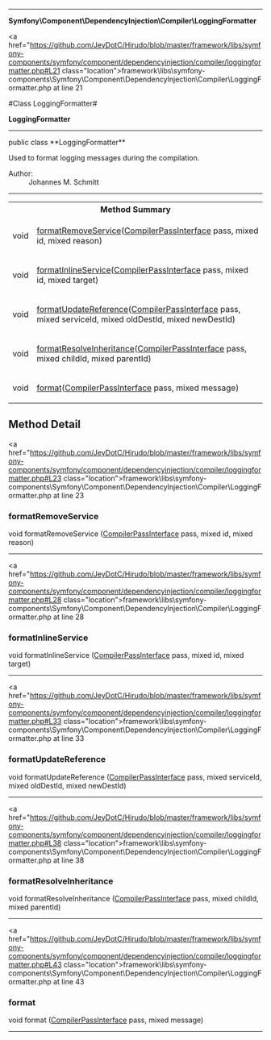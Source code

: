 
- - -

**Symfony\Component\DependencyInjection\Compiler\LoggingFormatter**


<a href="https://github.com/JeyDotC/Hirudo/blob/master/framework/libs/symfony-components/symfony/component/dependencyinjection/compiler/loggingformatter.php#L21 class="location">framework\libs\symfony-components\Symfony\Component\DependencyInjection\Compiler\LoggingFormatter.php at line 21</a>

#Class LoggingFormatter#

**LoggingFormatter**




- - -

<p class="signature">public  class **LoggingFormatter**</p>

<div class="comment" id="overview_description"><p>Used to format logging messages during the compilation.</p></div>

<dl>
<dt>Author:</dt>
<dd>Johannes M. Schmitt <schmittjoh@gmail.com></dd>
</dl>


- - -

<table id="summary_method">
<tr><th colspan="2">Method Summary</th></tr>
<tr>
<td><span class='k'></span> <span class='nx'>void</span></td>
<td class="description"><p class="name"><a href="#formatremoveservice">formatRemoveService</a>(<a href="https://github.com/JeyDotC/Hirudo/blob/master/symfony/component/dependencyinjection/compiler/compilerpassinterface.html">CompilerPassInterface</a> pass, mixed id, mixed reason)</p></td>
</tr>
<tr>
<td><span class='k'></span> <span class='nx'>void</span></td>
<td class="description"><p class="name"><a href="#formatinlineservice">formatInlineService</a>(<a href="https://github.com/JeyDotC/Hirudo/blob/master/symfony/component/dependencyinjection/compiler/compilerpassinterface.html">CompilerPassInterface</a> pass, mixed id, mixed target)</p></td>
</tr>
<tr>
<td><span class='k'></span> <span class='nx'>void</span></td>
<td class="description"><p class="name"><a href="#formatupdatereference">formatUpdateReference</a>(<a href="https://github.com/JeyDotC/Hirudo/blob/master/symfony/component/dependencyinjection/compiler/compilerpassinterface.html">CompilerPassInterface</a> pass, mixed serviceId, mixed oldDestId, mixed newDestId)</p></td>
</tr>
<tr>
<td><span class='k'></span> <span class='nx'>void</span></td>
<td class="description"><p class="name"><a href="#formatresolveinheritance">formatResolveInheritance</a>(<a href="https://github.com/JeyDotC/Hirudo/blob/master/symfony/component/dependencyinjection/compiler/compilerpassinterface.html">CompilerPassInterface</a> pass, mixed childId, mixed parentId)</p></td>
</tr>
<tr>
<td><span class='k'></span> <span class='nx'>void</span></td>
<td class="description"><p class="name"><a href="#format">format</a>(<a href="https://github.com/JeyDotC/Hirudo/blob/master/symfony/component/dependencyinjection/compiler/compilerpassinterface.html">CompilerPassInterface</a> pass, mixed message)</p></td>
</tr>
</table>

<h2 id="detail_method">Method Detail</h2>

<a href="https://github.com/JeyDotC/Hirudo/blob/master/framework/libs/symfony-components/symfony/component/dependencyinjection/compiler/loggingformatter.php#L23 class="location">framework\libs\symfony-components\Symfony\Component\DependencyInjection\Compiler\LoggingFormatter.php at line 23</a>

<h3 id="formatRemoveService()">formatRemoveService</h3>
<span class='k'></span> <span class='nx'>void</span> <span class='nf'>formatRemoveService</span> (<a href="https://github.com/JeyDotC/Hirudo/blob/master/symfony/component/dependencyinjection/compiler/compilerpassinterface.html">CompilerPassInterface</a> pass, mixed id, mixed reason)

<div class="details">
</div>

- - -


<a href="https://github.com/JeyDotC/Hirudo/blob/master/framework/libs/symfony-components/symfony/component/dependencyinjection/compiler/loggingformatter.php#L28 class="location">framework\libs\symfony-components\Symfony\Component\DependencyInjection\Compiler\LoggingFormatter.php at line 28</a>

<h3 id="formatInlineService()">formatInlineService</h3>
<span class='k'></span> <span class='nx'>void</span> <span class='nf'>formatInlineService</span> (<a href="https://github.com/JeyDotC/Hirudo/blob/master/symfony/component/dependencyinjection/compiler/compilerpassinterface.html">CompilerPassInterface</a> pass, mixed id, mixed target)

<div class="details">
</div>

- - -


<a href="https://github.com/JeyDotC/Hirudo/blob/master/framework/libs/symfony-components/symfony/component/dependencyinjection/compiler/loggingformatter.php#L33 class="location">framework\libs\symfony-components\Symfony\Component\DependencyInjection\Compiler\LoggingFormatter.php at line 33</a>

<h3 id="formatUpdateReference()">formatUpdateReference</h3>
<span class='k'></span> <span class='nx'>void</span> <span class='nf'>formatUpdateReference</span> (<a href="https://github.com/JeyDotC/Hirudo/blob/master/symfony/component/dependencyinjection/compiler/compilerpassinterface.html">CompilerPassInterface</a> pass, mixed serviceId, mixed oldDestId, mixed newDestId)

<div class="details">
</div>

- - -


<a href="https://github.com/JeyDotC/Hirudo/blob/master/framework/libs/symfony-components/symfony/component/dependencyinjection/compiler/loggingformatter.php#L38 class="location">framework\libs\symfony-components\Symfony\Component\DependencyInjection\Compiler\LoggingFormatter.php at line 38</a>

<h3 id="formatResolveInheritance()">formatResolveInheritance</h3>
<span class='k'></span> <span class='nx'>void</span> <span class='nf'>formatResolveInheritance</span> (<a href="https://github.com/JeyDotC/Hirudo/blob/master/symfony/component/dependencyinjection/compiler/compilerpassinterface.html">CompilerPassInterface</a> pass, mixed childId, mixed parentId)

<div class="details">
</div>

- - -


<a href="https://github.com/JeyDotC/Hirudo/blob/master/framework/libs/symfony-components/symfony/component/dependencyinjection/compiler/loggingformatter.php#L43 class="location">framework\libs\symfony-components\Symfony\Component\DependencyInjection\Compiler\LoggingFormatter.php at line 43</a>

<h3 id="format()">format</h3>
<span class='k'></span> <span class='nx'>void</span> <span class='nf'>format</span> (<a href="https://github.com/JeyDotC/Hirudo/blob/master/symfony/component/dependencyinjection/compiler/compilerpassinterface.html">CompilerPassInterface</a> pass, mixed message)

<div class="details">
</div>

- - -

